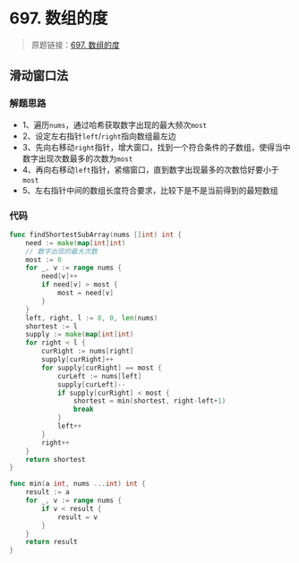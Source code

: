 # 697. 数组的度
> 原题链接：[697. 数组的度](https://leetcode-cn.com/problems/degree-of-an-array/)

## 滑动窗口法
### 解题思路
* 1、遍历``nums``，通过哈希获取数字出现的最大频次``most``
* 2、设定左右指针``left``/``right``指向数组最左边
* 3、先向右移动``right``指针，增大窗口，找到一个符合条件的子数组，使得当中数字出现次数最多的次数为``most``
* 4、再向右移动``left``指针，紧缩窗口，直到数字出现最多的次数恰好要小于``most``
* 5、左右指针中间的数组长度符合要求，比较下是不是当前得到的最短数组
### 代码
```go
func findShortestSubArray(nums []int) int {
	need := make(map[int]int)
	// 数字出现的最大次数
	most := 0
	for _, v := range nums {
		need[v]++
		if need[v] > most {
			most = need[v]
		}
	}
	left, right, l := 0, 0, len(nums)
	shortest := l
	supply := make(map[int]int)
	for right < l {
		curRight := nums[right]
		supply[curRight]++
		for supply[curRight] == most {
			curLeft := nums[left]
			supply[curLeft]--
			if supply[curRight] < most {
				shortest = min(shortest, right-left+1)
				break
			}
			left++
		}
		right++
	}
	return shortest
}

func min(a int, nums ...int) int {
	result := a
	for _, v := range nums {
		if v < result {
			result = v
		}
	}
	return result
}
```
